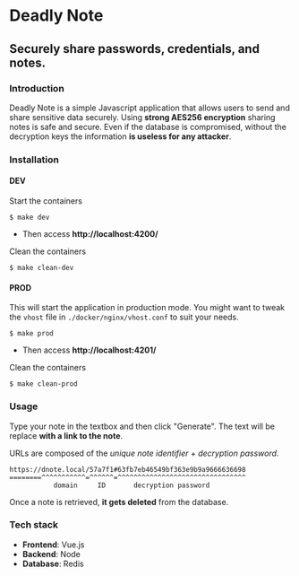 # Deadly Note
## Securely share passwords, credentials, and notes.

### Introduction

Deadly Note is a simple Javascript application that allows users to send and share sensitive data securely. Using **strong AES256 encryption** sharing notes is safe and secure. Even if the database is compromised, without the decryption keys the information **is useless for any attacker**. 

### Installation

#### DEV


Start the containers

```
$ make dev
```
- Then access **http://localhost:4200/**

Clean the containers

```
$ make clean-dev
```

#### PROD

This will start the application in production mode. You might want to tweak the `vhost` file in `./docker/nginx/vhost.conf` to suit your needs.

```
$ make prod
```
- Then access **http://localhost:4201/**

Clean the containers

```
$ make clean-prod
```
### Usage

Type your note in the textbox and then click "Generate". The text will be replace **with a link to the note**.

URLs are composed of the _unique note identifier_ + _decryption password_.

```
https://dnote.local/57a7f1#63fb7eb46549bf363e9b9a9666636698
========^^^^^^^^^^^=^^^^^^=^^^^^^^^^^^^^^^^^^^^^^^^^^^^^^^^
           domain     ID       decryption password
```

Once a note is retrieved, **it gets deleted** from the database.

### Tech stack

 * **Frontend**: Vue.js
 * **Backend**: Node
 * **Database**: Redis
 
